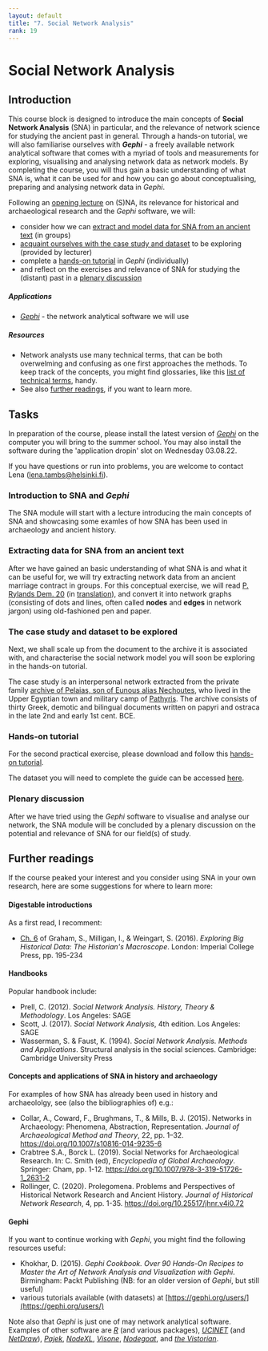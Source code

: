 ```yaml
---
layout: default
title: "7. Social Network Analysis"
rank: 19
---
```


# Social Network Analysis

## Introduction
This course block is designed to introduce the main concepts of **Social Network Analysis** (SNA) in particular, and the relevance of network science for studying the ancient past in general. Through a hands-on tutorial, we will also familiarise ourselves with **_Gephi_** - a freely available network analytical software that comes with a myriad of tools and measurements for exploring, visualising and analysing network data as network models. By completing the course, you will thus gain a basic understanding of what SNA is, what it can be used for and how you can go about conceptualising, preparing and analysing network data in _Gephi_.

Following an [opening lecture](#task1) on (S)NA, its relevance for historical and archaeological research and the _Gephi_ software, we will:
* consider how we can [extract and model data for SNA from an ancient text](#task2) (in groups)
* [acquaint ourselves with the case study and dataset](#task3) to be exploring (provided by lecturer)
* complete a [hands-on tutorial](#task4) in _Gephi_ (individually)
* and reflect on the exercises and relevance of SNA for studying the (distant) past in a [plenary discussion](#task5)

##### Applications
* [_Gephi_](https://gephi.org/) - the network analytical software we will use

##### Resources
* Network analysts use many technical terms, that can be both overwelming and confusing as one first approaches the methods. To keep track of the concepts, you might find glossaries, like this [list of technical terms](./_files/Tambs_na_glossary.pdf), handy.
* See also [further readings](#furtherreadings), if you want to learn more.

## Tasks
In preparation of the course, please install the latest version of [_Gephi_](https://gephi.org/) on the computer you will bring to the summer school. You may also install the software during the 'application dropin' slot on Wednesday 03.08.22.

If you have questions or run into problems, you are welcome to contact Lena (lena.tambs@helsinki.fi).

### <a id="task1">Introduction to SNA and _Gephi_</a>
The SNA module will start with a lecture introducing the main concepts of SNA and showcasing some examles of how SNA has been used in archaeology and ancient history.

### <a id="task2">Extracting data for SNA from an ancient text</a>
After we have gained an basic understanding of what SNA is and what it can be useful for, we will try extracting network data from an ancient marriage contract in groups. For this conceptual exercise, we will read [P. Rylands Dem. 20](https://www.trismegistos.org/text/135) (in [translation](./_files/Tambs_daa_sna_tm_135.pdf)), and convert it into network graphs (consisting of dots and lines, often called **nodes** and **edges** in network jargon) using old-fashioned pen and paper.

### <a id="task3">The case study and dataset to be explored</a>
Next, we shall scale up from the document to the archive it is associated with, and characterise the social network model you will soon be exploring in the hands-on tutorial.

The case study is an interpersonal network extracted from the private family [archive of Pelaias, son of Eunous alias Nechoutes](https://www.trismegistos.org/arch/detail.php?arch_id=180), who lived in the Upper Egyptian town and military camp of [Pathyris](https://www.trismegistos.org/place/1628). The archive consists of thirty Greek, demotic and bilingual documents written on papyri and ostraca in the late 2nd and early 1st cent. BCE.

### <a id="task4">Hands-on tutorial</a>
For the second practical exercise, please download and follow this [hands-on tutorial](./_files/Tambs_daa_sna_tutorial.pdf).

The dataset you will need to complete the guide can be accessed [here](./_files/Tambs_daa_sna_dataset).

### <a id="task5">Plenary discussion</a>
After we have tried using the _Gephi_ software to visualise and analyse our network, the SNA module will be concluded by a plenary discussion on the potential and relevance of SNA for our field(s) of study.

## <a id="furtherreadings">Further readings</a>

If the course peaked your interest and you consider using SNA in your own research, here are some suggestions for where to learn more:

#### Digestable introductions
As a first read, I recomment:
*  [Ch. 6](./_files/Graham_et_al_2016.pdf) of Graham, S., Milligan, I., & Weingart, S. (2016). _Exploring Big Historical Data: The Historian's Macroscope_. London: Imperial College Press, pp. 195-234

#### Handbooks
Popular handbook include:
*   Prell, C. (2012). _Social Network Analysis. History, Theory & Methodology_. Los Angeles: SAGE
*   Scott, J. (2017). _Social Network Analysis_, 4th edition. Los Angeles: SAGE
*   Wasserman, S. & Faust, K. (1994). _Social Network Analysis. Methods and Applications_. Structural analysis in the social sciences. Cambridge: Cambridge University Press


#### Concepts and applications of SNA in history and archaeology
For examples of how SNA has already been used in history and archaeololgy, see (also the bibliographies of) e.g.:
* Collar, A., Coward, F., Brughmans, T., & Mills, B. J. (2015). Networks in Archaeology: Phenomena, Abstraction, Representation. _Journal of Archaeological Method and Theory_, 22, pp. 1–32. https://doi.org/10.1007/s10816-014-9235-6
* Crabtree S.A., Borck L. (2019). Social Networks for Archaeological Research. In: C. Smith (ed), _Encyclopedia of Global Archaeology_. Springer: Cham, pp. 1-12. https://doi.org/10.1007/978-3-319-51726-1_2631-2
* Rollinger, C. (2020). Prolegomena. Problems and Perspectives of Historical Network Research and Ancient History. _Journal of Historical Network Research_, 4, pp. 1-35. https://doi.org/10.25517/jhnr.v4i0.72

#### Gephi
If you want to continue working with _Gephi_, you might find the following resources useful:
* Khokhar, D. (2015). _Gephi Cookbook. Over 90 Hands-On Recipes to Master the Art of Network Analysis and Visualization with Gephi_. Birmingham: Packt Publishing (NB: for an older version of _Gephi_, but still useful)
* various tutorials available (with datasets) at [https://gephi.org/users/](https://gephi.org/users/)

Note also that _Gephi_ is just one of may network analytical software. Examples of other software are [_R_](https://www.r-project.org/) (and various packages), [_UCINET_](https://sites.google.com/site/ucinetsoftware/home) (and [_NetDraw_](https://sites.google.com/site/netdrawsoftware/)), [_Pajek_](http://mrvar.fdv.uni-lj.si/pajek/), [_NodeXL_](https://nodexl.com/), [_Visone_](https://visone.ethz.ch/), [_Nodegoat_](https://nodegoat.net/), and [_the Vistorian_](https://vistorian.net/).
